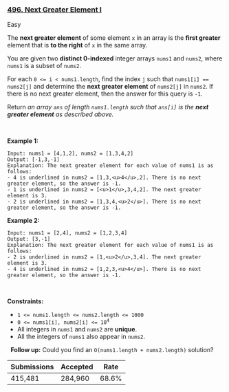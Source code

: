 ### [496. Next Greater Element I](https://leetcode.com/problems/next-greater-element-i/)

Easy

The __next greater element__ of some element `` x `` in an array is the __first greater__ element that is __to the right__ of `` x `` in the same array.

You are given two __distinct 0-indexed__ integer arrays `` nums1 `` and `` nums2 ``, where `` nums1 `` is a subset of `` nums2 ``.

For each `` 0 <= i < nums1.length ``, find the index `` j `` such that `` nums1[i] == nums2[j] `` and determine the __next greater element__ of `` nums2[j] `` in `` nums2 ``. If there is no next greater element, then the answer for this query is `` -1 ``.

Return _an array _`` ans ``_ of length _`` nums1.length ``_ such that _`` ans[i] ``_ is the __next greater element__ as described above._

 

__Example 1:__

```
Input: nums1 = [4,1,2], nums2 = [1,3,4,2]
Output: [-1,3,-1]
Explanation: The next greater element for each value of nums1 is as follows:
- 4 is underlined in nums2 = [1,3,<u>4</u>,2]. There is no next greater element, so the answer is -1.
- 1 is underlined in nums2 = [<u>1</u>,3,4,2]. The next greater element is 3.
- 2 is underlined in nums2 = [1,3,4,<u>2</u>]. There is no next greater element, so the answer is -1.
```

__Example 2:__

```
Input: nums1 = [2,4], nums2 = [1,2,3,4]
Output: [3,-1]
Explanation: The next greater element for each value of nums1 is as follows:
- 2 is underlined in nums2 = [1,<u>2</u>,3,4]. The next greater element is 3.
- 4 is underlined in nums2 = [1,2,3,<u>4</u>]. There is no next greater element, so the answer is -1.
```

 

__Constraints:__

*   `` 1 <= nums1.length <= nums2.length <= 1000 ``
*   <code>0 <= nums1[i], nums2[i] <= 10<sup>4</sup></code>
*   All integers in `` nums1 `` and `` nums2 `` are __unique__.
*   All the integers of `` nums1 `` also appear in `` nums2 ``.

 
__Follow up:__ Could you find an `` O(nums1.length + nums2.length) `` solution?

| Submissions    | Accepted     | Rate   |
| -------------- | ------------ | ------ |
| 415,481 | 284,960 | 68.6% |